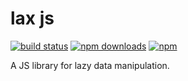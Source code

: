 lax js
======

[![build status](https://img.shields.io/travis/jmcriffey/lax/master.svg)](https://travis-ci.org/jmcriffey/lax)
[![npm downloads](https://img.shields.io/npm/dm/lax.svg)](https://www.npmjs.com/package/lax)
[![npm](https://img.shields.io/npm/v/lax.svg)](https://www.npmjs.com/package/lax)

A JS library for lazy data manipulation.
